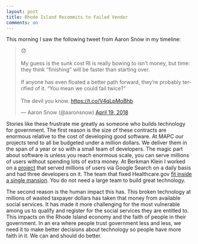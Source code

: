```yaml
---
layout: post
title: Rhode Island Recommits to Failed Vendor
comments: on
---
```

This morning I saw the following tweet from Aaron Snow in my timeline:
<blockquote class="twitter-tweet" data-lang="en"><p lang="en" dir="ltr">😞<br><br>My guess is the sunk cost RI is really bowing to isn’t money, but time: they think “finishing” will be faster than starting over.<br><br>If anyone has even floated a better path forward, they’re probably terrified of it. “You mean we could fail twice?”<br><br>The devil you know. <a href="https://t.co/V4qLpMoBhb">https://t.co/V4qLpMoBhb</a></p>&mdash; Aaron Snow (@aaronsnow) <a href="https://twitter.com/aaronsnow/status/986929274006290434?ref_src=twsrc%5Etfw">April 19, 2018</a></blockquote> <script async src="https://platform.twitter.com/widgets.js" charset="utf-8"></script> 

Stories like these frustrate me greatly as someone who builds technology for government. The first reason is the size of these contracts are enormous relative to the cost of developing good software. At MAPC our projects tend to all be budgeted under a million dollars. We deliver them in the span of a year or so with a small team of developers. The magic part about software is unless you reach enormous scale, you can serve millions of users without spending lots of extra money. At Berkman Klein I worked on a [project](http://www.lumendatabase.org/) that served millions of users via Google Search on a daily basis and had three developers on it. The team that fixed Healthcare.gov [fit inside a single mansion](https://www.theatlantic.com/technology/archive/2015/07/the-secret-startup-saved-healthcare-gov-the-worst-website-in-america/397784/). You do not need a large team to build great technology.

The second reason is the human impact this has. This broken technology at millions of wasted taxpayer dollars has taken that money from available social services. It has made it more challenging for the most vulnerable among us to qualify and register for the social services they are entitled to. This impacts on the Rhode Island economy and the faith of people in their government. In an era where people trust government less and less, we need it to make better decisions about technology so people have more faith in it. We can and should do better.
